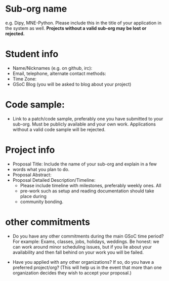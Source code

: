 
# Sub-org name
e.g. Dipy, MNE-Python. Please include this in the title of your application
in the system as well.  __Projects without a valid sub-org may be lost or
rejected.__

# Student info
* Name/Nicknames (e.g. on github, irc):
* Email, telephone, alternate contact methods:
* Time Zone:
* GSoC Blog (you will be asked to blog about your project)

# Code sample:
* Link to a patch/code sample, preferably one you have submitted to your sub-org. Must be publicly available and your own work. Applications without a valid code sample will be rejected.

# Project info
* Proposal Title:  Include the name of your sub-org and explain in a few
* words what you plan to do.
* Proposal Abstract:
* Proposal Detailed Description/Timeline:
  * Please include timeline with milestones, preferably weekly ones. All
  * pre-work such as setup and reading documentation should take place during
  * community bonding.

# other commitments
* Do you have any other commitments during the main GSoC time period? For
example: Exams, classes, jobs, holidays, weddings. Be honest: we can work
around minor scheduling issues, but if you lie about your availability and
then fall behind on your work you will be failed.

* Have you applied with any other organizations? If so, do you have a preferred
project/org? (This will help us in the event that more than one organization
decides they wish to accept your proposal.)
